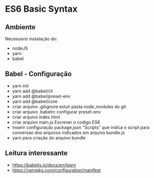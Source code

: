 # ES6 Basic Syntax
## Ambiente

Necessario instalação do:
- nodeJS
- yarn
- babel

## Babel - Configuração

- yarn init
- yarn add @babel/cli
- yarn add @babel/preset-env
- yarn add @babel/core
- criar arquivo .gitignore exluir pasta node_modules do git
- criar arquivo .babelrc configurar preset-env
- criar arquivo index.html
- criar arquivo main.js Escrever o codigo ES6
- Inserir configuração package.json "Scripts" que indica o script para conversao dos arquivos indicados em arquivo bundle.js 
- yarn <nome do script> para criação do arquivo bundle 

## Leitura interessante

- https://babeljs.io/docs/en/learn
- https://yarnpkg.com/configuration/manifest
